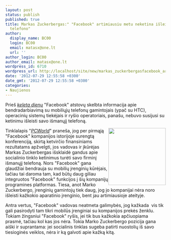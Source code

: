 ```yaml
---
layout: post
status: publish
published: true
title: Markas Zuckerbergas:" "Facebook" artimiausiu metu neketina išleisti savo išmaniojo
  telefono"
author:
  display_name: BC00
  login: BC00
  email: matasx@one.lt
  url: ''
author_login: BC00
author_email: matasx@one.lt
wordpress_id: 6710
wordpress_url: http://localhost/site/new/markas_zuckerbergasfacebook_artimiausiu_metu_neketina_isleisti_savo_ismaniojo_telefono/
date: '2012-07-29 12:55:58 +0300'
date_gmt: '2012-07-29 12:55:58 +0300'
categories:
- Naujienos
---
```

<p>
	Prie&scaron; <a href="http://www.technews.lt/naujiena/n/a/htc_pades_facebook_isleisti_ismanuji_telefona.html"><em>keletą dienų</em></a> &quot;Facebook&quot; atstovų skelbta informacija apie bendradarbiavimą su mobiliųjų telefonų gamintojais (ypač su HTC), operacinių sistemų tiekėjais ir ry&scaron;io operatoriais, pana&scaron;u, nebuvo susijusi su ketinimu i&scaron;leisti savo i&scaron;manųjį telefoną.</p>
<p>
	<img alt="" src="http://technews.lt/userfiles/fb_zuckerberg-11228457.jpg" style="width: 180px; height: 180px; float: right;" />Tinklalapis &quot;<a href="http://www.pcworld.com/article/259964/facebook_phone_dismissed_by_zuckerberg.html"><em>PCWorld</em></a>&quot; prane&scaron;a, jog per pirmąją &quot;Facebook&quot; kompanijos istorijoje surengtą konferenciją, skirtą ketvirčio finansiniams rezultatams apžvelgti, jos vadovas ir įkūrėjas Markas Zuckerbergas i&scaron;sklaidė gandus apie socialinio tinklo ketinimus turėti savo firminį i&scaron;manųjį telefoną. Nors &quot;Facebook&quot; gana glaudžiai bendrauja su mobilių įrenginių kūrėjais, tačiau tai daroma tam, kad būtų daug giliau integruotos &quot;Facebook&quot; funkcijos į &scaron;ių kompanijų programines platformas. Tiesa, anot Marko Zuckerbergo, įrenginių gamintojų tiek daug, jog jo kompanijai nėra noro i&scaron;leisti kažkokio aparatinio įrenginio, bent jau artimiausioje ateityje.</p>
<p>
	Antra vertus, &quot;Facebook&quot; vadovas neatmeta galimybės, jog kažkada&nbsp; vis tik gali pasirodyti tam tikri mobilūs įrenginiai su kompanijos prekės ženklu. Tokiam žingsniui &quot;Facebook&quot; ry&scaron;is, jei tik bus kažkokia apčiuopiama prasmė, tačiau kol kas jos nėra. Tokia Marko Zuckerbergo pozicija gana ai&scaron;ki ir suprantama: jei socialinis tinklas sugeba patirti nuostolių i&scaron; savo tiesioginės veiklos, nėra ir ką galvoti apie kažką kitą.</p>
